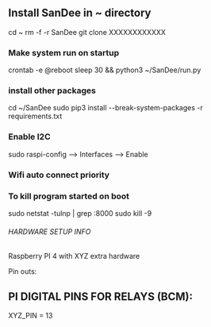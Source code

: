 ## Install SanDee in ~ directory
cd ~
rm -f -r SanDee
git clone XXXXXXXXXXXX

### Make system run on startup
crontab -e
@reboot sleep 30 && python3 ~/SanDee/run.py


### install other packages
cd ~/SanDee
sudo pip3 install --break-system-packages -r requirements.txt


### Enable I2C
sudo raspi-config
--> Interfaces 
--> Enable

### Wifi auto connect priority



### To kill program started on boot
sudo netstat -tulnp | grep :8000
sudo kill -9 <PID>



###### HARDWARE SETUP INFO ##########

Raspberry PI 4 with XYZ extra hardware

Pin outs:

## PI DIGITAL PINS FOR RELAYS (BCM):
XYZ_PIN = 13
